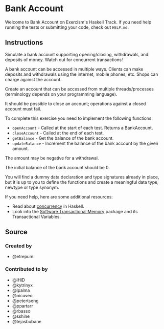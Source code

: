 # Bank Account

Welcome to Bank Account on Exercism's Haskell Track.
If you need help running the tests or submitting your code, check out `HELP.md`.

## Instructions

Simulate a bank account supporting opening/closing, withdrawals, and deposits of money.
Watch out for concurrent transactions!

A bank account can be accessed in multiple ways.
Clients can make deposits and withdrawals using the internet, mobile phones, etc.
Shops can charge against the account.

Create an account that can be accessed from multiple threads/processes (terminology depends on your programming language).

It should be possible to close an account; operations against a closed account must fail.

To complete this exercise you need to implement the following functions:

- `openAccount` - Called at the start of each test. Returns a BankAccount.
- `closeAccount` - Called at the end of each test.
- `getBalance` - Get the balance of the bank account.
- `updateBalance` - Increment the balance of the bank account by the given amount.

The amount may be negative for a withdrawal.

The initial balance of the bank account should be 0.

You will find a dummy data declaration and type signatures already in place,
but it is up to you to define the functions and create a meaningful data type,
newtype or type synonym.

If you need help, here are some additional resources:

- Read about [concurrency](https://en.wikipedia.org/wiki/Concurrent_Haskell) in Haskell.
- Look into the [Software Transactional Memory](https://hackage.haskell.org/package/stm) package and its Transactional Variables.

## Source

### Created by

- @etrepum

### Contributed to by

- @iHiD
- @kytrinyx
- @lpalma
- @nicuveo
- @petertseng
- @ppartarr
- @rbasso
- @sshine
- @tejasbubane